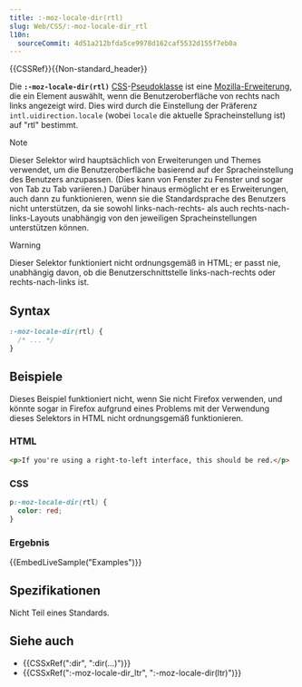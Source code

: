 ```yaml
---
title: :-moz-locale-dir(rtl)
slug: Web/CSS/:-moz-locale-dir_rtl
l10n:
  sourceCommit: 4d51a212bfda5ce9978d162caf5532d155f7eb0a
---
```


{{CSSRef}}{{Non-standard_header}}

Die **`:-moz-locale-dir(rtl)`** [CSS](/de/docs/Web/CSS)-[Pseudoklasse](/de/docs/Web/CSS/Pseudo-classes) ist eine [Mozilla-Erweiterung](/de/docs/Web/CSS/Mozilla_Extensions), die ein Element auswählt, wenn die Benutzeroberfläche von rechts nach links angezeigt wird. Dies wird durch die Einstellung der Präferenz `intl.uidirection.locale` (wobei `locale` die aktuelle Spracheinstellung ist) auf "rtl" bestimmt.

> [!NOTE]
> Dieser Selektor wird hauptsächlich von Erweiterungen und Themes verwendet, um die Benutzeroberfläche basierend auf der Spracheinstellung des Benutzers anzupassen. (Dies kann von Fenster zu Fenster und sogar von Tab zu Tab variieren.) Darüber hinaus ermöglicht er es Erweiterungen, auch dann zu funktionieren, wenn sie die Standardsprache des Benutzers nicht unterstützen, da sie sowohl links-nach-rechts- als auch rechts-nach-links-Layouts unabhängig von den jeweiligen Spracheinstellungen unterstützen können.

> [!WARNING]
> Dieser Selektor funktioniert nicht ordnungsgemäß in HTML; er passt nie, unabhängig davon, ob die Benutzerschnittstelle links-nach-rechts oder rechts-nach-links ist.

## Syntax

```css
:-moz-locale-dir(rtl) {
  /* ... */
}
```

## Beispiele

Dieses Beispiel funktioniert nicht, wenn Sie nicht Firefox verwenden, und könnte sogar in Firefox aufgrund eines Problems mit der Verwendung dieses Selektors in HTML nicht ordnungsgemäß funktionieren.

### HTML

```html
<p>If you're using a right-to-left interface, this should be red.</p>
```

### CSS

```css
p:-moz-locale-dir(rtl) {
  color: red;
}
```

### Ergebnis

{{EmbedLiveSample("Examples")}}

## Spezifikationen

Nicht Teil eines Standards.

## Siehe auch

- {{CSSxRef(":dir", ":dir(…)")}}
- {{CSSxRef(":-moz-locale-dir_ltr", ":-moz-locale-dir(ltr)")}}
